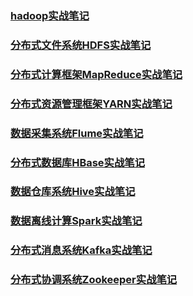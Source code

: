 ### [hadoop实战笔记](https://github.com/anypm/anypm-hadoop-tutorials-series/blob/master/hadoop-note.md)
### [分布式文件系统HDFS实战笔记](https://github.com/anypm/anypm-hadoop-tutorials-series/blob/master/hdfs-note.md)
### [分布式计算框架MapReduce实战笔记](https://github.com/anypm/anypm-hadoop-tutorials-series/blob/master/mapreduce-note.md)
### [分布式资源管理框架YARN实战笔记](https://github.com/anypm/anypm-hadoop-tutorials-series/blob/master/yarn-note.md)
### [数据采集系统Flume实战笔记](https://github.com/anypm/anypm-hadoop-tutorials-series/blob/master/flume-note.md)
### [分布式数据库HBase实战笔记](https://github.com/anypm/anypm-hadoop-tutorials-series/blob/master/hbase-note.md)
### [数据仓库系统Hive实战笔记](https://github.com/anypm/anypm-hadoop-tutorials-series/blob/master/hive-note.md)
### [数据离线计算Spark实战笔记](https://github.com/anypm/anypm-hadoop-tutorials-series/blob/master/spark-note.md)
### [分布式消息系统Kafka实战笔记](https://github.com/anypm/anypm-hadoop-tutorials-series/blob/master/kafka-note.md)
### [分布式协调系统Zookeeper实战笔记](https://github.com/anypm/anypm-hadoop-tutorials-series/blob/master/zookeeper-note.md)
